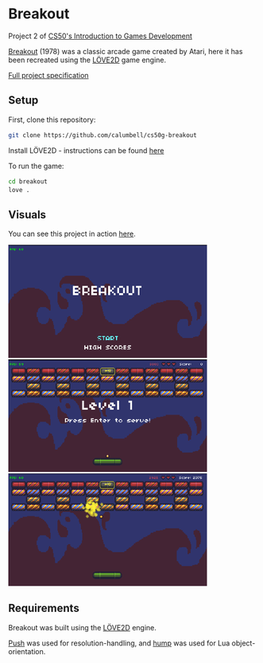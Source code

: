 # Breakout

Project 2 of [CS50's Introduction to Games Development](https://cs50.harvard.edu/games/2018/)

[Breakout](https://en.wikipedia.org/wiki/Breakout_(video_game)) (1978) was a classic arcade game created by Atari, here it has been recreated using the  [LÖVE2D](https://love2d.org/) game engine.

[Full project specification](https://cs50.harvard.edu/games/2018/projects/2/breakout/)

## Setup

First, clone this repository:

```bash
git clone https://github.com/calumbell/cs50g-breakout
```

Install LÖVE2D - instructions can be found [here](https://love2d.org/wiki/Getting_Started)

To run the game:

```bash
cd breakout
love .
```

## Visuals

You can see this project in action [here](https://youtu.be/lIUvVUry0JY).

<img src="screenshots/breakout-menu-state.png" width=400px>
<img src="screenshots/breakout-serve-state.png" width=400px>
<img src="screenshots/breakout-brick-break-particles.png" width=400px>


## Requirements
Breakout was built using the [LÖVE2D](https://love2d.org/) engine.

[Push](https://github.com/Ulydev/push) was used for resolution-handling, and [hump](https://github.com/vrld/hump/blob/master/class.lua) was used for Lua object-orientation.
